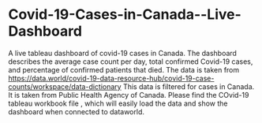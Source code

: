 # Covid-19-Cases-in-Canada--Live-Dashboard
A live tableau dashboard of covid-19 cases in Canada. 
The dashboard describes the average case count per day, total confirmed Covid-19 cases, and percentage of confirmed patients that died. 
The data is taken from https://data.world/covid-19-data-resource-hub/covid-19-case-counts/workspace/data-dictionary
This data is filtered for cases in Canada. It is taken from Public Health Agency of Canada.
Please find the COvid-19 tableau workbook file , which will easily load the data and show the dashboard when connected to dataworld.
